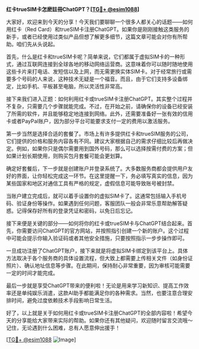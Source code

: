 **红卡trueSIM卡怎麽註冊ChatGPT？[[TG💪+ @esim1088](https://t.me/s/esim1088)]**

大家好，欢迎来到今天的分享！今天我们要聊聊一个很多人都关心的话题——如何用红卡（Red Card）和trueSIM卡注册ChatGPT。如果你是刚刚接触这类服务的新手，或者已经使用过类似产品但想了解更多细节，这篇文章可能会对你有所帮助。咱们先从头说起。

首先，什么是红卡和trueSIM卡呢？简单来说，它们都属于虚拟SIM卡的一种形式，通过互联网连接到全球各地的移动网络运营商。这意味着你可以随时随地使用这些卡片来打电话、发短信以及上网，而无需更换实体SIM卡。对于经常旅行或需要多个号码的人来说，这种技术无疑是一个福音。而且，由于它们支持多设备绑定，比如手机、平板甚至电脑，所以灵活性非常高。

接下来我们进入正题：如何利用红卡或trueSIM卡注册ChatGPT。其实整个过程并不复杂，只需要几个步骤就能完成。不过，在开始之前，请确保你的设备已经安装了所需的软件，并且能够稳定地连接到网络。此外，还需要准备好一张有效的信用卡或者PayPal账户，因为部分平台可能要求支付一定的费用以激活服务。

第一步当然是选择合适的套餐了。市场上有许多提供红卡和trueSIM服务的公司，它们提供的价格和服务内容各有不同。建议大家根据自己的需求仔细比较后再做决定。例如，如果你只是偶尔需要用到国外号码，那么可以选择按需付费的方案；但如果计划长期使用，则购买包月套餐可能会更划算。

确定好套餐后，下一步就是创建账户并登录系统了。大多数服务商都会提供用户友好的界面，让你轻松完成这一环节。在这里提醒一下，务必填写真实的信息，因为某些国家和地区对通信工具有严格的规定，虚假信息可能导致账号被封禁。

当账户建立完成后，就可以着手设置你的虚拟SIM卡了。这通常包括输入手机号码、验证身份等操作。如果遇到任何问题，客服团队一般会非常乐意帮助解答疑惑。记得保存好所有的登录凭证和密码，以免日后忘记。

接下来便是关键的部分——如何将你的红卡或trueSIM卡与ChatGPT结合起来。首先，你需要访问ChatGPT的官方网站，并按照指引创建一个新的账户。这个过程中可能会提示你输入验证码或者其他安全措施，只要按照指示一步步操作即可。

一旦成功注册了ChatGPT账户，接下来就是将虚拟SIM卡绑定到该平台上。具体方法取决于各个服务商的具体设置流程，但大致上都需要上传相关文件（如身份证照片）、确认地址信息等步骤。在此期间，保持耐心非常重要，因为审核可能需要一定的时间才能完成。

最后一步就是享受ChatGPT带来的便利啦！无论是用来学习新知识、提高工作效率还是单纯娱乐消遣，这款AI助手都能满足你的各种需求。当然，也要注意合理安排时间，避免过度依赖技术手段影响日常生活。

好了，以上就是关于如何用红卡或trueSIM卡注册ChatGPT的全部内容啦！希望今天的分享能给大家带来实际的帮助。如果你还有其他疑问，欢迎随时留言交流哦～记住，无论遇到什么困难，总有人愿意伸出援手！

[[TG💪+ @esim1088](https://t.me/s/esim1088) ![Image](https://i.postimg.cc/4NQfJmqS/Snipaste-2025-05-13-00-14-12.png)]